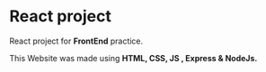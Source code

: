 # React project

React project for **FrontEnd** practice.

This Website was made using **HTML, CSS, JS , Express & NodeJs.**